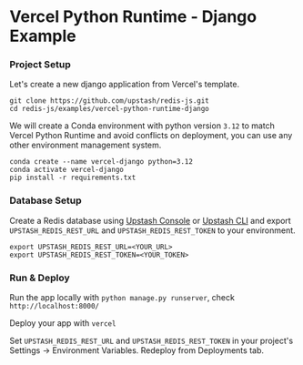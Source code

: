 # Vercel Python Runtime - Django Example

### Project Setup

Let's create a new django application from Vercel's template.

```shell
git clone https://github.com/upstash/redis-js.git
cd redis-js/examples/vercel-python-runtime-django
```

We will create a Conda environment with python version `3.12` to match Vercel Python Runtime and avoid conflicts on deployment, you can use any other environment management system.

```shell
conda create --name vercel-django python=3.12
conda activate vercel-django
pip install -r requirements.txt
```

### Database Setup

Create a Redis database using [Upstash Console](https://console.upstash.com) or [Upstash CLI](https://github.com/upstash/cli) and export `UPSTASH_REDIS_REST_URL` and `UPSTASH_REDIS_REST_TOKEN` to your environment.

```shell
export UPSTASH_REDIS_REST_URL=<YOUR_URL>
export UPSTASH_REDIS_REST_TOKEN=<YOUR_TOKEN>
```

### Run & Deploy
Run the app locally with `python manage.py runserver`, check `http://localhost:8000/`

Deploy your app with `vercel`

Set `UPSTASH_REDIS_REST_URL` and `UPSTASH_REDIS_REST_TOKEN` in your project's Settings -> Environment Variables. Redeploy from Deployments tab.
